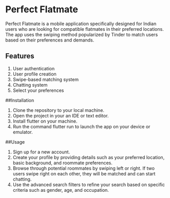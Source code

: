 # Perfect Flatmate

Perfect Flatmate is a mobile application specifically designed for Indian users who are looking for compatible flatmates in their preferred locations. The app uses the swiping method popularized by Tinder to match users based on their preferences and demands.

## Features
1. User authentication
2. User profile creation
3. Swipe-based matching system
4. Chatting system
5. Select your preferences 

##Installation
1. Clone the repository to your local machine.
2. Open the project in your an IDE or text editor.
3. Install flutter on your machine. 
4. Run the command flutter run to launch the app on your device or emulator.

##Usage
1. Sign up for a new account.
2. Create your profile by providing details such as your preferred location, basic background, and roommate preferences.
3. Browse through potential roommates by swiping left or right. If two users swipe right on each other, they will be matched and can start chatting.
4. Use the advanced search filters to refine your search based on specific criteria such as gender, age, and occupation.
